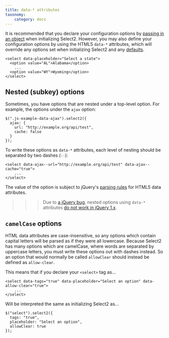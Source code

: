 ```yaml
---
title: data-* attributes
taxonomy:
    category: docs
---
```


It is recommended that you declare your configuration options by [passing in an object](/configuration) when initializing Select2.  However, you may also define your configuration options by using the HTML5 `data-*` attributes, which will override any options set when initializing Select2 and any [defaults](/configuration/defaults).

```
<select data-placeholder="Select a state">
  <option value="AL">Alabama</option>
    ...
  <option value="WY">Wyoming</option>
</select>
```

## Nested (subkey) options

Sometimes, you have options that are nested under a top-level option.  For example, the options under the `ajax` option:

```
$(".js-example-data-ajax").select2({
  ajax: {
    url: "http://example.org/api/test",
    cache: false
  }
});
```

To write these options as `data-*` attributes, each level of nesting should be separated by two dashes (`--`):

```
<select data-ajax--url="http://example.org/api/test" data-ajax--cache="true">
    ...
</select>
```

The value of the option is subject to jQuery's <a href="https://api.jquery.com/data/#data-html5">parsing rules</a> for HTML5 data attributes.

>>> Due to <a href="https://github.com/jquery/jquery/issues/2070">a jQuery bug</a>, nested options using <code>data-*</code> attributes <a href="https://github.com/select2/select2/issues/2969">do not work in jQuery 1.x</a>.

## `camelCase` options

HTML data attributes are case-insensitive, so any options which contain capital letters will be parsed as if they were all lowercase. Because Select2 has many options which are camelCase, where words are separated by uppercase letters, you must write these options out with dashes instead. So an option that would normally be called <code>allowClear</code> should instead be defined as `allow-clear`.

This means that if you declare your <code>&lt;select&gt;</code> tag as...
```
<select data-tags="true" data-placeholder="Select an option" data-allow-clear="true">
    ...
</select>
```

Will be interpreted the same as initializing Select2 as...

```
$("select").select2({
  tags: "true",
  placeholder: "Select an option",
  allowClear: true
});
```
